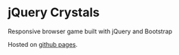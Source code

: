 # jQuery Crystals
Responsive browser game built with jQuery and Bootstrap

Hosted on [github pages](https://misterfoxy.github.io/week-4-game).
